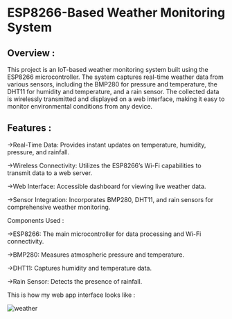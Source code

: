 # ESP8266-Based Weather Monitoring System

## Overview :
This project is an IoT-based weather monitoring system built using the ESP8266 microcontroller. The system captures real-time weather data from various sensors, including the BMP280 for pressure and temperature, the DHT11 for humidity and temperature, and a rain sensor. The collected data is wirelessly transmitted and displayed on a web interface, making it easy to monitor environmental conditions from any device.

## Features :

->Real-Time Data: Provides instant updates on temperature, humidity, pressure, and rainfall.

->Wireless Connectivity: Utilizes the ESP8266’s Wi-Fi capabilities to transmit data to a web server.

->Web Interface: Accessible dashboard for viewing live weather data.

->Sensor Integration: Incorporates BMP280, DHT11, and rain sensors for comprehensive weather monitoring.

Components Used :

->ESP8266: The main microcontroller for data processing and Wi-Fi connectivity.

->BMP280: Measures atmospheric pressure and temperature.

->DHT11: Captures humidity and temperature data.

->Rain Sensor: Detects the presence of rainfall.

This is how my web app interface looks like :

![weather](https://github.com/user-attachments/assets/5c297f74-d872-4fb1-99ac-e4ce28bceb17)
